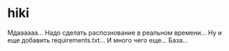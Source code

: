 # hiki
Мдаааааа... 
Надо сделать распознование в реальном времени... 
Ну и еще добавить requirements.txt... 
И много чего еще...
База...

